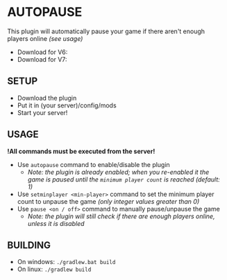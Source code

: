 # AUTOPAUSE
This plugin will automatically pause your game if there aren't enough players online _(see usage)_

- Download for V6: 
- Download for V7: 

## SETUP
- Download the plugin
- Put it in (your server)/config/mods
- Start your server!

## USAGE
**!All commands must be executed from the server!**

- Use `autopause` command to enable/disable the plugin
  - _Note: the plugin is already enabled; when you re-enabled it the game is paused until the `minimum player count` is reached (default: 1)_
- Use `setminplayer <min-player>` command to set the minimum player count to unpause the game _(only integer values greater than 0)_
- Use `pause <on / off>` command to manually pause/unpause the game
  - _Note: the plugin will still check if there are enough players online, unless it is disabled_

## BUILDING
- On windows: `./gradlew.bat build`
- On linux: `./gradlew build`